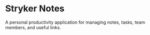 # Stryker Notes

A personal productivity application for managing notes, tasks, team members, and useful links.